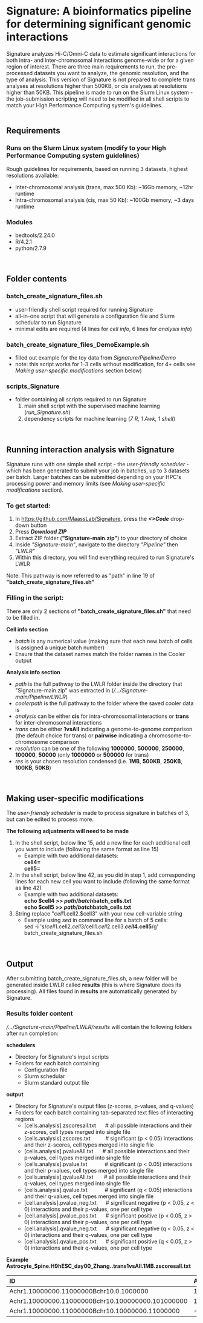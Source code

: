 # Signature: A bioinformatics pipeline for determining significant genomic interactions
Signature analyzes Hi-C/Omni-C data to estimate significant interactions for both intra- and inter-chromosomal interactions genome-wide or for a given region of interest. There are three main requirements to run, the pre-processed datasets you want to analyze, the genomic resolution, and the type of analysis. This version of Signature is not prepared to complete trans analyses at resolutions higher than 500KB, or cis analyses at resolutions higher than 50KB. This pipeline is made to run on the Slurm Linux system - the job-submission scripting will need to be modified in all shell scripts to match your High Performance Computing system's guidelines.  
<br/>

## Requirements
### Runs on the Slurm Linux system (modify to your High Performance Computing system guidelines)
Rough guidelines for requirements, based on running 3 datasets, highest resolutions available:
   - Inter-chromosomal analysis (trans, max 500 Kb): ~16Gb memory, ~12hr runtime
   - Intra-chromosomal analysis (cis, max 50 Kb): ~100Gb memory, ~3 days runtime
### Modules
   - bedtools/2.24.0
   - R/4.2.1
   - python/2.7.9
<br/>

## Folder contents
### batch_create_signature_files.sh
   - user-friendly shell script required for running Signature
   - all-in-one script that will generate a configuration file and Slurm schedular to run Signature
   - minimal edits are required (4 lines for _cell info_, 6 lines for _analysis info_)
### batch_create_signature_files_DemoExample.sh
   - filled out example for the toy data from _Signature/Pipeline/Demo_
   - note: this script works for 1-3 cells without modification, for 4+ cells see _Making user-specific modifications_ section below)
### scripts_Signature
   - folder containing all scripts required to run Signature
      1. main shell script with the supervised machine learning (*run_Signature.sh*)
      2. dependency scripts for machine learning (*7 R, 1 Awk, 1 shell*)
<br/>

## Running interaction analysis with Signature
Signature runs with one simple shell script - the *user-friendly scheduler* - which has been generated to submit your job in batches, up to 3 datasets per batch. Larger batches can be submitted depending on your HPC's processing power and memory limits (see *Making user-specific modifications* section). 

### To get started:
1. In https://github.com/MaassLab/Signature, press the ***<>Code*** drop-down button
2. Press ***Download ZIP***
3. Extract ZIP folder (**"Signature-main.zip"**) to your directory of choice 
4. Inside *"Signature-main"*, navigate to the directory *"Pipeline"* then *"LWLR"*
5. Within this directory, you will find everything required to run Signature's LWLR

Note: This pathway is now referred to as "path" in line 19 of **"batch_create_signature_files.sh"**

### Filling in the script:
There are only 2 sections of **"batch_create_signature_files.sh"** that need to be filled in. 

**Cell info section**
- *batch* is any numerical value (making sure that each new batch of cells is assigned a unique batch number)
- Ensure that the dataset names match the folder names in the Cooler output

**Analysis info section**
- *path* is the full pathway to the LWLR folder inside the directory that "Signature-main.zip" was extracted in (*/.../Signature-main/Pipeline/LWLR*)
- *coolerpath* is the full pathway to the folder where the saved cooler data is
- *analysis* can be either **cis** for intra-chromosomal interactions or **trans** for inter-chromosomal interactions
- *trans* can be either **1vsAll** indicating a genome-to-genome comparison (the default choice for trans) or **pairwise** indicating a chromosome-to-chromosome comparison
- *resolution* can be one of the following **1000000**, **500000**, **250000**, **100000**, **50000** (only **1000000** or **500000** for trans)
- *res* is your chosen resolution condensed (i.e. **1MB**, **500KB**, **250KB**, **100KB**, **50KB**)
<br/>
 
## Making user-specific modifications
The *user-friendly scheduler* is made to process signature in batches of 3, but can be edited to process more.

**The following adjustments will need to be made**
1. In the shell script, below line 15, add a new line for each additional cell you want to include (following the same format as line 15) <br/>
   - Example with two additional datasets: <br/>
   **cell4=** <br/>
   **cell5=**
2. In the shell script, below line 42, as you did in step 1, add corresponding lines for each new cell you want to include (following the same format as line 42) <br/>
   - Example with two additional datasets: <br/>
   **echo $cell4 >> $path/batch$batch\_cells.txt** <br/>
   **echo $cell5 >> $path/batch$batch\_cells.txt**
3. String replace "$cell1.$cell2.$cell3" with your new cell-variable string
   - Example using *sed* in command line for a batch of 5 cells: <br/>
   sed -i 's/$cell1.$cell2.$cell3/$cell1.$cell2.$cell3.**$cell4.$cell5**/g' batch_create_signature_files.sh
<br/>

## Output
After submitting batch_create_signature_files.sh, a new folder will be generated inside LWLR called **results** (this is where Signature does its processing). All files found in **results** are automatically generated by Signature.

### Results folder content
*/.../Signature-main/Pipeline/LWLR/results* will contain the following folders after run completion:

**schedulers**
   - Directory for Signature's input scripts
   - Folders for each batch containing:
      - Configuration file
      - Slurm schedular
      - Slurm standard output file

**output**
   - Directory for Signature's output files (z-scores, p-values, and q-values)
   - Folders for each batch containing tab-separated text files of interacting regions
      - [cells.analysis].zscoresall.txt $\hspace{12pt}$   # all possible interactions and their z-scores, cell types merged into single file
      - [cells.analysis].zscores.txt    $\hspace{24pt}$   # significant (p < 0.05) interactions and their z-scores, cell types merged into single file
      - [cells.analysis].pvalueAll.txt  $\hspace{12pt}$   # all possible interactions and their p-values, cell types merged into single file
      - [cells.analysis].pvalue.txt     $\hspace{30pt}$   # significant (p < 0.05) interactions and their p-values, cell types merged into single file
      - [cells.analysis].qvalueAll.txt  $\hspace{16pt}$   # all possible interactions and their q-values, cell types merged into single file
      - [cells.analysis].qvalue.txt     $\hspace{30pt}$   # significant (q < 0.05) interactions and their q-values, cell types merged into single file
      - [cell.analysis].pvalue_neg.txt  $\hspace{12pt}$   # significant negative (p < 0.05, z < 0) interactions and their p-values, one per cell type
      - [cell.analysis].pvalue_pos.txt  $\hspace{12pt}$   # significant positive (p < 0.05, z > 0) interactions and their p-values, one per cell type
      - [cell.analysis].qvalue_neg.txt  $\hspace{12pt}$   # significant negative (q < 0.05, z < 0) interactions and their q-values, one per cell type
      - [cell.analysis].qvalue_pos.txt  $\hspace{12pt}$   # significant positive (q < 0.05, z > 0) interactions and their q-values, one per cell type

**Example Astrocyte_Spine.H9hESC_day00_Zhang..trans1vsAll.1MB.zscoresall.txt**

   | ID                                                | Astrocyte_Spine       | H9hESC_day00_Zhang     |
   |:--------------------------------------------------|:----------------------|:-----------------------|
   | Achr1.10000000.11000000Bchr10.0.1000000           | 1.420                 | 1.048                  |
   | Achr1.10000000.11000000Bchr10.100000000.101000000 | 1.752                 | 1.691                  |
   | Achr1.10000000.11000000Bchr10.10000000.11000000   | -1.181                | -0.499                 |
